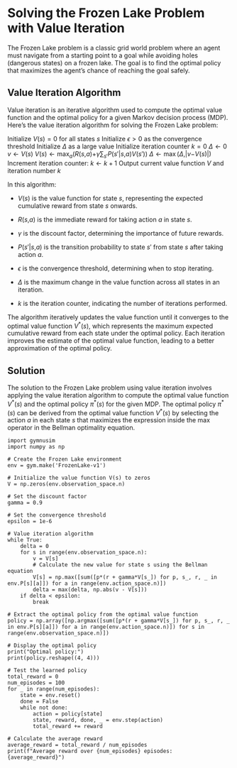 # Solving the Frozen Lake Problem with Value Iteration

The Frozen Lake problem is a classic grid world problem where an agent
must navigate from a starting point to a goal while avoiding holes
(dangerous states) on a frozen lake. The goal is to find the optimal
policy that maximizes the agent’s chance of reaching the goal safely.

## Value Iteration Algorithm

Value iteration is an iterative algorithm used to compute the optimal
value function and the optimal policy for a given Markov decision
process (MDP). Here’s the value iteration algorithm for solving the
Frozen Lake problem:

Initialize *V*(*s*) = 0 for all states *s* Initialize *ϵ* \> 0 as the
convergence threshold Initialize *Δ* as a large value Initialize
iteration counter *k* = 0 *Δ* ← 0 *v* ← *V*(*s*)
*V*(*s*) ← max<sub>*a*</sub>(*R*(*s*,*a*)+*γ*∑<sub>*s*′</sub>*P*(*s*′\|*s*,*a*)*V*(*s*′))
*Δ* ← max (*Δ*,\|*v*−*V*(*s*)\|) Increment iteration counter:
*k* ← *k* + 1 Output current value function *V* and iteration number *k*

In this algorithm:

-   *V*(*s*) is the value function for state *s*, representing the
    expected cumulative reward from state *s* onwards.

-   *R*(*s*,*a*) is the immediate reward for taking action *a* in state
    *s*.

-   *γ* is the discount factor, determining the importance of future
    rewards.

-   *P*(*s*′\|*s*,*a*) is the transition probability to state *s*′ from
    state *s* after taking action *a*.

-   *ϵ* is the convergence threshold, determining when to stop
    iterating.

-   *Δ* is the maximum change in the value function across all states in
    an iteration.

-   *k* is the iteration counter, indicating the number of iterations
    performed.

The algorithm iteratively updates the value function until it converges
to the optimal value function *V*<sup>\*</sup>(*s*), which represents
the maximum expected cumulative reward from each state under the optimal
policy. Each iteration improves the estimate of the optimal value
function, leading to a better approximation of the optimal policy.

## Solution

The solution to the Frozen Lake problem using value iteration involves
applying the value iteration algorithm to compute the optimal value
function *V*<sup>\*</sup>(*s*) and the optimal policy
*π*<sup>\*</sup>(*s*) for the given MDP. The optimal policy
*π*<sup>\*</sup>(*s*) can be derived from the optimal value function
*V*<sup>\*</sup>(*s*) by selecting the action *a* in each state *s* that
maximizes the expression inside the max  operator in the Bellman
optimality equation.
```
import gymnusim
import numpy as np

# Create the Frozen Lake environment
env = gym.make('FrozenLake-v1')

# Initialize the value function V(s) to zeros
V = np.zeros(env.observation_space.n)

# Set the discount factor
gamma = 0.9

# Set the convergence threshold
epsilon = 1e-6

# Value iteration algorithm
while True:
    delta = 0
    for s in range(env.observation_space.n):
        v = V[s]
        # Calculate the new value for state s using the Bellman equation
        V[s] = np.max([sum([p*(r + gamma*V[s_]) for p, s_, r, _ in env.P[s][a]]) for a in range(env.action_space.n)])
        delta = max(delta, np.abs(v - V[s]))
    if delta < epsilon:
        break

# Extract the optimal policy from the optimal value function
policy = np.array([np.argmax([sum([p*(r + gamma*V[s_]) for p, s_, r, _ in env.P[s][a]]) for a in range(env.action_space.n)]) for s in range(env.observation_space.n)])

# Display the optimal policy
print("Optimal policy:")
print(policy.reshape((4, 4)))

# Test the learned policy
total_reward = 0
num_episodes = 100
for _ in range(num_episodes):
    state = env.reset()
    done = False
    while not done:
        action = policy[state]
        state, reward, done, _ = env.step(action)
        total_reward += reward

# Calculate the average reward
average_reward = total_reward / num_episodes
print(f"Average reward over {num_episodes} episodes: {average_reward}")

```